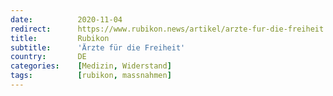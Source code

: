 ```yaml
---
date:          2020-11-04
redirect:      https://www.rubikon.news/artikel/arzte-fur-die-freiheit
title:         Rubikon
subtitle:      'Ärzte für die Freiheit'
country:       DE
categories:    [Medizin, Widerstand]
tags:          [rubikon, massnahmen]
---
```

